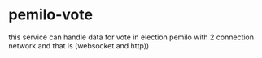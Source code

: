 # pemilo-vote
this service can handle data for vote in election pemilo with 2 connection network and that is (websocket and http))
